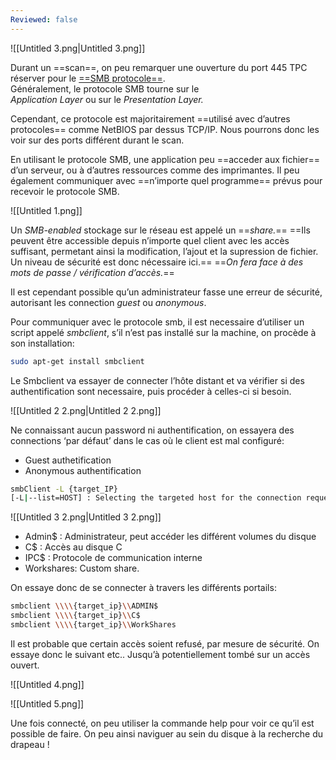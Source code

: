 ```yaml
---
Reviewed: false
---
```

![[Untitled 3.png|Untitled 3.png]]

Durant un ==scan==, on peu remarquer une ouverture du port 445 TPC réserver pour le [==SMB protocole==](https://fr.wikipedia.org/wiki/Server_Message_Block).  
Généralement, le protocole SMB tourne sur le  
_Application Layer_ ou sur le _Presentation Layer._

Cependant, ce protocole est majoritairement ==utilisé avec d’autres protocoles== comme NetBIOS par dessus TCP/IP. Nous pourrons donc les voir sur des ports différent durant le scan.

  

En utilisant le protocole SMB, une application peu ==acceder aux fichier== d’un serveur, ou à d’autres ressources comme des imprimantes. Il peu également communiquer avec ==n’importe quel programme== prévus pour recevoir le protocole SMB.

![[Untitled 1.png]]

Un _SMB-enabled_ stockage sur le réseau est appelé un ==_share._== ==Ils peuvent être accessible depuis n’importe quel client avec les accès suffisant, permetant ainsi la modification, l’ajout et la supression de fichier. Un niveau de sécurité est donc nécessaire ici.== ==_On fera face à des mots de passe / vérification d’accès._==

Il est cependant possible qu’un administrateur fasse une erreur de sécurité, autorisant les connection _guest_ ou _anonymous_.

  

Pour communiquer avec le protocole smb, il est necessaire d’utiliser un script appelé _smbclient_, s’il n’est pas installé sur la machine, on procède à son installation:

```Bash
sudo apt-get install smbclient
```

Le Smbclient va essayer de connecter l’hôte distant et va vérifier si des authentification sont necessaire, puis procéder à celles-ci si besoin.

![[Untitled 2 2.png|Untitled 2 2.png]]

Ne connaissant aucun password ni authentification, on essayera des connections ‘par défaut’ dans le cas où le client est mal configuré:

- Guest authetification
- Anonymous authentification

```Bash
smbClient -L {target_IP}
[-L|--list=HOST] : Selecting the targeted host for the connection request.
```

![[Untitled 3 2.png|Untitled 3 2.png]]

- Admin$ : Administrateur, peut accéder les différent volumes du disque
- C$ : Accès au disque C
- IPC$ : Protocole de communication interne
- Workshares: Custom share.

  

On essaye donc de se connecter à travers les différents portails:

```Bash
smbclient \\\\{target_ip}\\ADMIN$
smbclient \\\\{target_ip}\\C$
smbclient \\\\{target_ip}\\WorkShares
```

Il est probable que certain accès soient refusé, par mesure de sécurité. On essaye donc le suivant etc.. Jusqu’à potentiellement tombé sur un accès ouvert.

![[Untitled 4.png]]

![[Untitled 5.png]]

Une fois connecté, on peu utiliser la commande help pour voir ce qu’il est possible de faire. On peu ainsi naviguer au sein du disque à la recherche du drapeau !